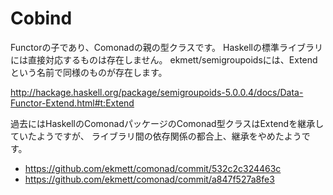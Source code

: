 # Cobind

Functorの子であり、Comonadの親の型クラスです。
Haskellの標準ライブラリには直接対応するものは存在しません。
ekmett/semigroupoidsには、Extendという名前で同様のものが存在します。

<http://hackage.haskell.org/package/semigroupoids-5.0.0.4/docs/Data-Functor-Extend.html#t:Extend>

過去にはHaskellのComonadパッケージのComonad型クラスはExtendを継承していたようですが、
ライブラリ間の依存関係の都合上、継承をやめたようです。

- <https://github.com/ekmett/comonad/commit/532c2c324463c>
- <https://github.com/ekmett/comonad/commit/a847f527a8fe3>
